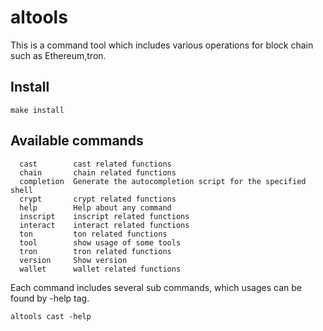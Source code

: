 # altools

This is a command tool which includes various operations for block chain such as Ethereum,tron.

## Install

```console
make install
```

## Available commands

```console
  cast        cast related functions
  chain       chain related functions
  completion  Generate the autocompletion script for the specified shell
  crypt       crypt related functions
  help        Help about any command
  inscript    inscript related functions
  interact    interact related functions
  ton         ton related functions
  tool        show usage of some tools
  tron        tron related functions
  version     Show version
  wallet      wallet related functions
```

Each command includes several sub commands, which usages can be found by -help tag.

```console
altools cast -help
```